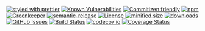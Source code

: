 [![styled with prettier](https://img.shields.io/badge/styled_with-prettier-ff69b4.svg)](https://github.com/prettier/prettier)
[![Known Vulnerabilities](https://snyk.io/test/github/arlac77/npm-dep-graph/badge.svg)](https://snyk.io/test/github/arlac77/npm-dep-graph)
[![Commitizen friendly](https://img.shields.io/badge/commitizen-friendly-brightgreen.svg)](http://commitizen.github.io/cz-cli/)
[![npm](https://img.shields.io/npm/v/npm-dep-graph.svg)](https://www.npmjs.com/package/npm-dep-graph)
[![Greenkeeper](https://badges.greenkeeper.io/arlac77/npm-dep-graph.svg)](https://greenkeeper.io/)
[![semantic-release](https://img.shields.io/badge/%20%20%F0%9F%93%A6%F0%9F%9A%80-semantic--release-e10079.svg)](https://github.com/arlac77/npm-dep-graph)
[![License](https://img.shields.io/badge/License-BSD%203--Clause-blue.svg)](https://opensource.org/licenses/BSD-3-Clause)
[![minified size](https://badgen.net/bundlephobia/min/npm-dep-graph)](https://bundlephobia.com/result?p=npm-dep-graph)
[![downloads](http://img.shields.io/npm/dm/npm-dep-graph.svg?style=flat-square)](https://npmjs.org/package/npm-dep-graph)
[![GitHub Issues](https://img.shields.io/github/issues/arlac77/npm-dep-graph.svg?style=flat-square)](https://github.com/arlac77/npm-dep-graph/issues)
[![Build Status](https://secure.travis-ci.org/arlac77/npm-dep-graph.png)](http://travis-ci.org/arlac77/npm-dep-graph)
[![codecov.io](http://codecov.io/github/arlac77/npm-dep-graph/coverage.svg?branch=master)](http://codecov.io/github/arlac77/npm-dep-graph?branch=master)
[![Coverage Status](https://coveralls.io/repos/arlac77/npm-dep-graph/badge.svg)](https://coveralls.io/r/arlac77/npm-dep-graph)
